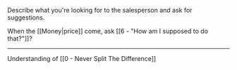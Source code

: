 Describe what you're looking for to the salesperson and ask for suggestions.

When the [[Money|price]] come, ask [[6 - "How am I supposed to do that?"]]?

---

Understanding of [[0 - Never Split The Difference]]
